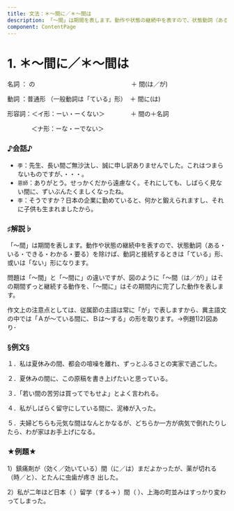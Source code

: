 ```yaml
---
title: 文法：＊～間に／＊～間は
description: 「～間」は期間を表します。動作や状態の継続中を表すので、状態動詞（ある・いる・できる・わかる・要る）を除けば、動詞と接続するときは「ている」形、或いは「ない」形になります。問題は「～間」と「～間に」の違いですが、図のように「～間（は／が）」はその期間ずっと継続する動作を、「～間に」はその期間内に完了した動作を表します。作文上の注意点としては、従属節の主語は常に「が」で表しますから、異主語文の中では「Ａが～ている間に、Ｂは～する」の形を取ります。→例題1)2)図あり･
component: ContentPage
---
```



# 1. ＊～間に／＊～間は
名詞 ： の &nbsp;&nbsp;&nbsp;&nbsp;&nbsp;&nbsp;&nbsp;&nbsp;&nbsp;&nbsp;&nbsp;&nbsp;&nbsp;&nbsp;&nbsp;&nbsp;&nbsp;&nbsp;&nbsp;&nbsp;&nbsp;&nbsp;&nbsp;&nbsp;&nbsp;&nbsp;&nbsp;&nbsp;&nbsp;&nbsp;&nbsp;&nbsp;&nbsp;&nbsp;&nbsp;&nbsp;&nbsp;&nbsp;&nbsp;&nbsp;&nbsp;&nbsp;&nbsp;&nbsp;&nbsp;&nbsp;&nbsp;&nbsp;&nbsp;&nbsp;&nbsp;&nbsp;&nbsp;&nbsp;&nbsp;＋ 間(は／が)

動詞 ：普通形 （一般動詞は「ている」形）  ＋ 間に(は)

形容詞：＜イ形：ーい・ーくない＞   &nbsp;&nbsp;&nbsp;&nbsp;&nbsp;&nbsp;&nbsp;&nbsp;&nbsp;&nbsp;&nbsp;&nbsp;＋ 間の＋名詞

&nbsp;&nbsp;&nbsp;&nbsp;&nbsp;&nbsp;&nbsp;&nbsp;&nbsp;&nbsp;&nbsp;&nbsp;&nbsp;&nbsp;＜ナ形：ーな・ーでない＞    

### ♪会話♪
- `李`：先生、長い間ご無沙汰し、誠に申し訳ありませんでした。これはつまらないものですが、・・・。
- `恩師`：ありがとう。せっかくだから遠慮なく。それにしても、しばらく見ない間に、ずいぶんたくましくなったね。
- `李`：そうですか？日本の企業に勤めていると、何かと鍛えられますし、それに子供も生まれましたから。

### ♯解説♭
「～間」は期間を表します。動作や状態の継続中を表すので、状態動詞（ある・いる・できる・わかる・要る）を除けば、動詞と接続するときは「ている」形、或いは「ない」形になります。

問題は「～間」と「～間に」の違いですが、図のように「～間（は／が）」はその期間ずっと継続する動作を、「～間に」はその期間内に完了した動作を表します。

作文上の注意点としては、従属節の主語は常に「が」で表しますから、異主語文の中では「Ａが～ている間に、Ｂは～する」の形を取ります。→例題1)2)図あり･

### §例文§
１．私は夏休みの間、都会の喧噪を離れ、ずっとふるさとの実家で過ごした。

２．夏休みの間に、この原稿を書き上げたいと思っている。

３．「若い間の苦労は買ってでもせよ」とよく言われる。

４．私がしばらく留守にしている間に、泥棒が入った。

５．夫婦どちらも元気な間はなんとかなるが、どちらか一方が病気で倒れたりしたら、わが家はお手上げになる。

### ★例題★
1）鎮痛剤が（効く／効いている）間（に／は）まだよかったが、薬が切れる（時／と）、とたんに虫歯が疼き 出した。

2）私が二年ほど日本（ ）留学（する→ ）間（ ）、上海の町並みはすっかり変わってしまった。
